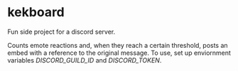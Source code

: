 # kekboard
Fun side project for a discord server.

Counts emote reactions and, when they reach a certain threshold, posts an embed with a reference to the original message.
To use, set up enviornment variables *DISCORD_GUILD_ID* and *DISCORD_TOKEN*.
